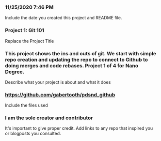  ### 11/25/2020 7:46 PM
Include the date you created this project and README file.

### Project 1: Git 101
Replace the Project Title

### This project shows the ins and outs of git. We start with simple repo creation and updating the repo to connect to Github to doing merges and code rebases. Project 1 of 4 for Nano Degree.
Describe what your project is about and what it does

### https://github.com/gabertooth/pdsnd_github
Include the files used

### I am the sole creator and contributor
It's important to give proper credit. Add links to any repo that inspired you or blogposts you consulted.
